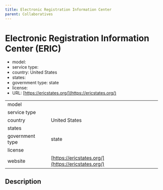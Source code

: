 ```yaml
---
title: Electronic Registration Information Center
parent: Collaboratives
---
```


# Electronic Registration Information Center (ERIC)

- model: 
- service type: 
- country: United States 
- states: 
- government type: state
- license: 
- URL: [https://ericstates.org/](https://ericstates.org/)

|                   |                                          |
|:------------------|:-----------------------------------------|
| model             | 
| service type      | 
| country           | United States
| states            | 
| government type   | state
| license           | 
| website           | [https://ericstates.org/](https://ericstates.org/)

## Description
